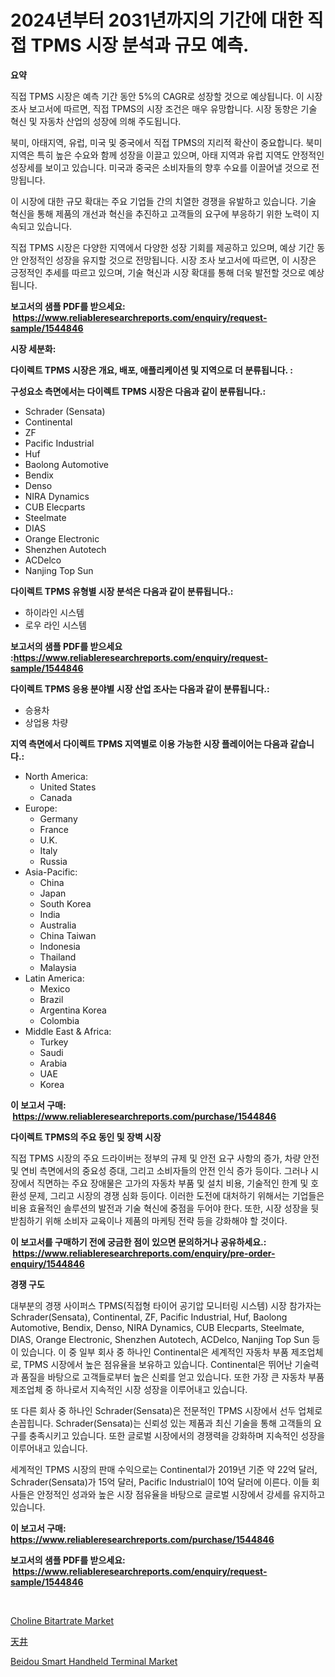 <p><h1>2024년부터 2031년까지의 기간에 대한 직접 TPMS 시장 분석과 규모 예측.</h1></p><p><strong>요약</strong></p>
<p><p>직접 TPMS 시장은 예측 기간 동안 5%의 CAGR로 성장할 것으로 예상됩니다. 이 시장 조사 보고서에 따르면, 직접 TPMS의 시장 조건은 매우 유망합니다. 시장 동향은 기술 혁신 및 자동차 산업의 성장에 의해 주도됩니다.</p><p>북미, 아태지역, 유럽, 미국 및 중국에서 직접 TPMS의 지리적 확산이 중요합니다. 북미 지역은 특히 높은 수요와 함께 성장을 이끌고 있으며, 아태 지역과 유럽 지역도 안정적인 성장세를 보이고 있습니다. 미국과 중국은 소비자들의 향후 수요를 이끌어낼 것으로 전망됩니다.</p><p>이 시장에 대한 규모 확대는 주요 기업들 간의 치열한 경쟁을 유발하고 있습니다. 기술 혁신을 통해 제품의 개선과 혁신을 추진하고 고객들의 요구에 부응하기 위한 노력이 지속되고 있습니다.</p><p>직접 TPMS 시장은 다양한 지역에서 다양한 성장 기회를 제공하고 있으며, 예상 기간 동안 안정적인 성장을 유지할 것으로 전망됩니다. 시장 조사 보고서에 따르면, 이 시장은 긍정적인 추세를 따르고 있으며, 기술 혁신과 시장 확대를 통해 더욱 발전할 것으로 예상됩니다.</p></p>
<p><strong>보고서의 샘플 PDF를 받으세요: &nbsp;<a href="https://www.reliableresearchreports.com/enquiry/request-sample/1544846">https://www.reliableresearchreports.com/enquiry/request-sample/1544846</a></strong></p>
<p><strong>시장 세분화:</strong></p>
<p><strong> 다이렉트 TPMS 시장은 개요, 배포, 애플리케이션 및 지역으로 더 분류됩니다. :</strong></p>
<p><strong>구성요소 측면에서는 다이렉트 TPMS 시장은 다음과 같이 분류됩니다.:</strong></p>
<p><ul><li>Schrader (Sensata)</li><li>Continental</li><li>ZF</li><li>Pacific Industrial</li><li>Huf</li><li>Baolong Automotive</li><li>Bendix</li><li>Denso</li><li>NIRA Dynamics</li><li>CUB Elecparts</li><li>Steelmate</li><li>DIAS</li><li>Orange Electronic</li><li>Shenzhen Autotech</li><li>ACDelco</li><li>Nanjing Top Sun</li></ul></p>
<p><strong> 다이렉트 TPMS 유형별 시장 분석은 다음과 같이 분류됩니다.:</strong></p>
<p><ul><li>하이라인 시스템</li><li>로우 라인 시스템</li></ul></p>
<p><strong>보고서의 샘플 PDF를 받으세요 :<a href="https://www.reliableresearchreports.com/enquiry/request-sample/1544846">https://www.reliableresearchreports.com/enquiry/request-sample/1544846</a></strong></p>
<p><strong> 다이렉트 TPMS 응용 분야별 시장 산업 조사는 다음과 같이 분류됩니다.:</strong></p>
<p><ul><li>승용차</li><li>상업용 차량</li></ul></p>
<p><strong>지역 측면에서 다이렉트 TPMS 지역별로 이용 가능한 시장 플레이어는 다음과 같습니다.:</strong></p>
<p><ul>
    <li>
        North America:
        <ul>
            <li>United States</li>
            <li>Canada</li>
        </ul>
    </li>
    <li>
        Europe:
        <ul>
            <li>Germany</li>
            <li>France</li>
            <li>U.K.</li>
            <li>Italy</li>
            <li>Russia</li>
        </ul>
    </li>
    <li>
        Asia-Pacific:
        <ul>
            <li>China</li>
            <li>Japan</li>
            <li>South Korea</li>
            <li>India</li>
            <li>Australia</li>
            <li>China Taiwan</li>
            <li>Indonesia</li>
            <li>Thailand</li>
            <li>Malaysia</li>
        </ul>
    </li>
    <li>
        Latin America:
        <ul>
            <li>Mexico</li>
            <li>Brazil</li>
            <li>Argentina Korea</li>
            <li>Colombia</li>
        </ul>
    </li>
    <li>
        Middle East & Africa:
        <ul>
            <li>Turkey</li>
            <li>Saudi</li>
            <li>Arabia</li>
            <li>UAE</li>
            <li>Korea</li>
        </ul>
    </li>
    </ul></p>
<p><strong>이 보고서 구매: &nbsp;<a href="https://www.reliableresearchreports.com/purchase/1544846">https://www.reliableresearchreports.com/purchase/1544846</a></strong></p>
<p><strong>다이렉트 TPMS의 주요 동인 및 장벽 시장</strong></p>
<p><p>직접 TPMS 시장의 주요 드라이버는 정부의 규제 및 안전 요구 사항의 증가, 차량 안전 및 연비 측면에서의 중요성 증대, 그리고 소비자들의 안전 인식 증가 등이다. 그러나 시장에서 직면하는 주요 장애물은 고가의 자동차 부품 및 설치 비용, 기술적인 한계 및 호환성 문제, 그리고 시장의 경쟁 심화 등이다. 이러한 도전에 대처하기 위해서는 기업들은 비용 효율적인 솔루션의 발전과 기술 혁신에 중점을 두어야 한다. 또한, 시장 성장을 뒷받침하기 위해 소비자 교육이나 제품의 마케팅 전략 등을 강화해야 할 것이다.</p></p>
<p><strong>이 보고서를 구매하기 전에 궁금한 점이 있으면 문의하거나 공유하세요.: &nbsp;<a href="https://www.reliableresearchreports.com/enquiry/pre-order-enquiry/1544846">https://www.reliableresearchreports.com/enquiry/pre-order-enquiry/1544846</a></strong></p>
<p><strong>경쟁 구도</strong></p>
<p><p>대부분의 경쟁 사이퍼스 TPMS(직접형 타이어 공기압 모니터링 시스템) 시장 참가자는 Schrader(Sensata), Continental, ZF, Pacific Industrial, Huf, Baolong Automotive, Bendix, Denso, NIRA Dynamics, CUB Elecparts, Steelmate, DIAS, Orange Electronic, Shenzhen Autotech, ACDelco, Nanjing Top Sun 등이 있습니다. 이 중 일부 회사 중 하나인 Continental은 세계적인 자동차 부품 제조업체로, TPMS 시장에서 높은 점유율을 보유하고 있습니다. Continental은 뛰어난 기술력과 품질을 바탕으로 고객들로부터 높은 신뢰를 얻고 있습니다. 또한 가장 큰 자동차 부품 제조업체 중 하나로서 지속적인 시장 성장을 이루어내고 있습니다.</p><p>또 다른 회사 중 하나인 Schrader(Sensata)은 전문적인 TPMS 시장에서 선두 업체로 손꼽힙니다. Schrader(Sensata)는 신뢰성 있는 제품과 최신 기술을 통해 고객들의 요구를 충족시키고 있습니다. 또한 글로벌 시장에서의 경쟁력을 강화하며 지속적인 성장을 이루어내고 있습니다.</p><p>세계적인 TPMS 시장의 판매 수익으로는 Continental가 2019년 기준 약 22억 달러, Schrader(Sensata)가 15억 달러, Pacific Industrial이 10억 달러에 이른다. 이들 회사들은 안정적인 성과와 높은 시장 점유율을 바탕으로 글로벌 시장에서 강세를 유지하고 있습니다.</p></p>
<p><strong>이 보고서 구매: &nbsp; <a href="https://www.reliableresearchreports.com/purchase/1544846">https://www.reliableresearchreports.com/purchase/1544846</a></strong></p>
<p><strong>보고서의 샘플 PDF를 받으세요: &nbsp;<a href="https://www.reliableresearchreports.com/enquiry/request-sample/1544846">https://www.reliableresearchreports.com/enquiry/request-sample/1544846</a></strong><strong></strong></p>
<p>&nbsp;</p>
<p><p><a href="https://extreme-scabiosa-c81.notion.site/Choline-Bitartrate-Market-Size-Share-Trends-Analysis-Report-By-Application-Regional-Outlook-Com-dcb3fb468b1949adbeac455058848f94">Choline Bitartrate Market</a></p><p><a href="https://github.com/EstaSprer20231/Market-Research-Report-List-1/blob/main/410969314645.md">天井</a></p><p><a href="https://github.com/Angelnienowdseej3e45z3p8c/Market-Research-Report-List-1/blob/main/beidou-smart-handheld-terminal-market.md">Beidou Smart Handheld Terminal Market</a></p></p>